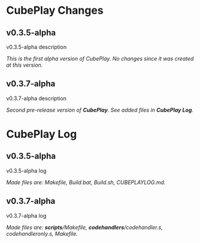 # CubePlay Changes
## v0.3.5-alpha
v0.3.5-alpha description

*This is the first alpha version of CubePlay. No changes since it was created at this version.*

## v0.3.7-alpha
v0.3.7-alpha description

*Second pre-release version of **CubePlay**. See added files in **CubePlay Log**.*

# CubePlay Log
## v0.3.5-alpha
v0.3.5-alpha log

*Made files are: Makefile, Build.bat, Build.sh, CUBEPLAYLOG.md.*

## v0.3.7-alpha
v0.3.7-alpha log

*Made files are: **scripts**/Makefile, **codehandlers**/codehandler.s, codehandleronly.s, Makefile.*
